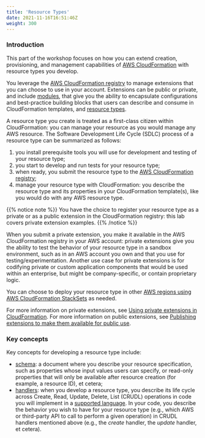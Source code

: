 ```yaml
---
title: 'Resource Types'
date: 2021-11-16T16:51:46Z
weight: 300
---
```


### Introduction

This part of the workshop focuses on how you can extend creation, provisioning, and management capabilities of [AWS CloudFormation](https://aws.amazon.com/cloudformation/) with resource types you develop.

You leverage the [AWS CloudFormation registry](https://docs.aws.amazon.com/AWSCloudFormation/latest/UserGuide/registry.html) to manage extensions that you can choose to use in your account. Extensions can be public or private, and include [modules](https://docs.aws.amazon.com/cloudformation-cli/latest/userguide/modules.html), that give you the ability to encapsulate configurations and best-practice building blocks that users can describe and consume in CloudFormation templates, and [resource types](https://docs.aws.amazon.com/AWSCloudFormation/latest/UserGuide/registry.html).

A resource type you create is treated as a first-class citizen within CloudFormation: you can manage your resource as you would manage any AWS resource.  The Software Development Life Cycle (SDLC) process of a resource type can be summarized as follows:

1. you install prerequisite tools you will use for development and testing of your resource type;
2. you start to develop and run tests for your resource type;
3. when ready, you submit the resource type to the [AWS CloudFormation registry](https://docs.aws.amazon.com/AWSCloudFormation/latest/UserGuide/registry.html);
4. manage your resource type with CloudFormation: you describe the resource type and its properties in your CloudFormation template(s), like you would do with any AWS resource type.

{{% notice note %}}
You have the choice to register your resource type as a private or as a public extension in the CloudFormation registry: this lab covers private extension examples.
{{% /notice %}}

When you submit a private extension, you make it available in the AWS CloudFormation registry in your AWS account: private extensions give you the ability to test the behavior of your resource type in a sandbox environment, such as in an AWS account you own and that you use for testing/experimentation. Another use case for private extensions is for codifying private or custom application components that would be used within an enterprise, but might be company-specific, or contain proprietary logic.

You can choose to deploy your resource type in other [AWS regions using AWS CloudFormation StackSets](https://docs.aws.amazon.com/cloudformation-cli/latest/userguide/publish-extension-stacksets.html) as needed.

For more information on private extensions, see [Using private extensions in CloudFormation](https://docs.aws.amazon.com/AWSCloudFormation/latest/UserGuide/registry-register.html). For more information on public extensions, see [Publishing extensions to make them available for public use](https://docs.aws.amazon.com/cloudformation-cli/latest/userguide/publish-extension.html).


### Key concepts

Key concepts for developing a resource type include:

* [schema](https://docs.aws.amazon.com/cloudformation-cli/latest/userguide/resource-type-schema.html): a document where you describe your resource specification, such as properties whose input values users can specify, or read-only properties that will only be available after resource creation (for example, a resource ID), et cetera;
* [handlers](https://docs.aws.amazon.com/cloudformation-cli/latest/userguide/resource-type-develop.html#resource-type-develop-implement-handlers): when you develop a resource type, you describe its life cycle across Create, Read, Update, Delete, List (CRUDL) operations in code you will implement in a [supported language](https://github.com/aws-cloudformation/cloudformation-cli#supported-plugins). In your code, you describe the behavior you wish to have for your resource type (e.g., which AWS or third-party API to call to perform a given operation) in CRUDL handlers mentioned above (e.g., the *create* handler, the *update* handler, et cetera).
